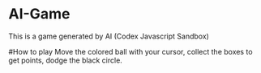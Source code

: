 # AI-Game
This is a game generated by AI (Codex Javascript Sandbox)

#How to play
Move the colored ball with your cursor, collect the boxes to get points, dodge the black circle.

